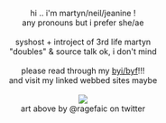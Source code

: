 <p align="center">
hi .. i'm martyn/neil/jeanine ! <br>
  any pronouns but i prefer she/ae <br>
<br>
    syshost + introject of 3rd life martyn <br>
  "doubles" & source talk ok, i don't mind <br> <br>
  please read through my <a href="https://github.com/InthelittIewood/byfbyi">byi/byf</a>!!! <br>
  and visit my linked webbed sites maybe <br>
<br>
<img src="https://64.media.tumblr.com/cf177147309c4b7f2ba33af22c14e5bd/92be0d977cda7472-9f/s250x400/1a14b5a8347d6847503adeb4b01dd0ebab70cb19.png"> <br>
  art above by @ragefaic on twitter <br>
</p>
